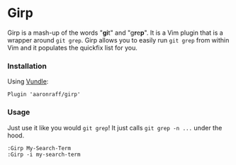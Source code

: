 # Girp

Girp is a mash-up of the words "**gi**t" and "g**r**e**p**". It is a Vim plugin that is a wrapper around `git grep`. Girp allows you to easily run `git grep` from within Vim and it populates the quickfix list for you.

### Installation

Using [Vundle](https://github.com/VundleVim/Vundle.vim):

```
Plugin 'aaronraff/girp'
```

### Usage
Just use it like you would `git grep`! It just calls `git grep -n ...` under the hood.

```
:Girp My-Search-Term
:Girp -i my-search-term
```
